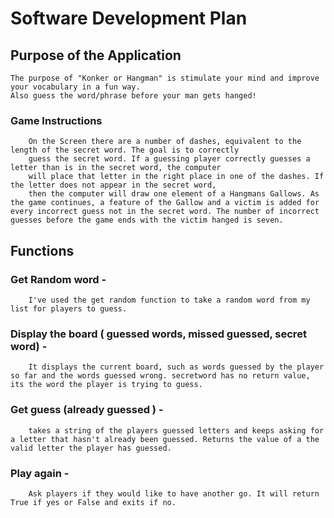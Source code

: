 
# Software Development Plan 

## Purpose of the Application 

    The purpose of "Konker or Hangman" is stimulate your mind and improve your vocabulary in a fun way. 
    Also guess the word/phrase before your man gets hanged! 

### Game Instructions

        On the Screen there are a number of dashes, equivalent to the length of the secret word. The goal is to correctly
        guess the secret word. If a guessing player correctly guesses a letter than is in the secret word, the computer 
        will place that letter in the right place in one of the dashes. If the letter does not appear in the secret word,
        then the computer will draw one element of a Hangmans Gallows. As the game continues, a feature of the Gallow and a victim is added for every incorrect guess not in the secret word. The number of incorrect guesses before the game ends with the victim hanged is seven. 




## Functions 

### Get Random word - 
        I've used the get random function to take a random word from my list for players to guess. 

### Display the board ( guessed words, missed guessed, secret word) - 
        It displays the current board, such as words guessed by the player so far and the words guessed wrong. secretword has no return value, its the word the player is trying to guess. 

### Get guess (already guessed ) - 
        takes a string of the players guessed letters and keeps asking for a letter that hasn't already been guessed. Returns the value of a the valid letter the player has guessed. 

### Play again - 
        Ask players if they would like to have another go. It will return True if yes or False and exits if no. 
